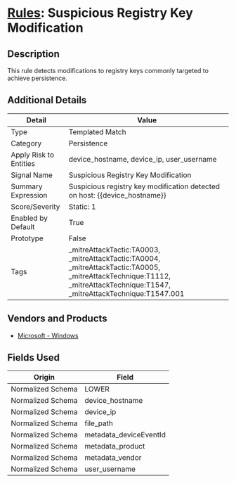# [Rules](README.md): Suspicious Registry Key Modification

## Description
This rule detects modifications to registry keys commonly targeted to achieve persistence.

## Additional Details
|Detail|Value|
|----|----|
|Type|Templated Match|
|Category|Persistence|
|Apply Risk to Entities|device_hostname, device_ip, user_username|
|Signal Name|Suspicious Registry Key Modification|
|Summary Expression|Suspicious registry key modification detected on host: {{device_hostname}}|
|Score/Severity|Static: 1|
|Enabled by Default|True|
|Prototype|False|
|Tags|_mitreAttackTactic:TA0003, _mitreAttackTactic:TA0004, _mitreAttackTactic:TA0005, _mitreAttackTechnique:T1112, _mitreAttackTechnique:T1547, _mitreAttackTechnique:T1547.001|
## Vendors and Products
- [Microsoft - Windows](../products/1ff7546c-cb36-4a24-87f7-89d2cecc5761.md)


## Fields Used

|Origin|Field|
|----|----|
|Normalized Schema|LOWER|
|Normalized Schema|device_hostname|
|Normalized Schema|device_ip|
|Normalized Schema|file_path|
|Normalized Schema|metadata_deviceEventId|
|Normalized Schema|metadata_product|
|Normalized Schema|metadata_vendor|
|Normalized Schema|user_username|


